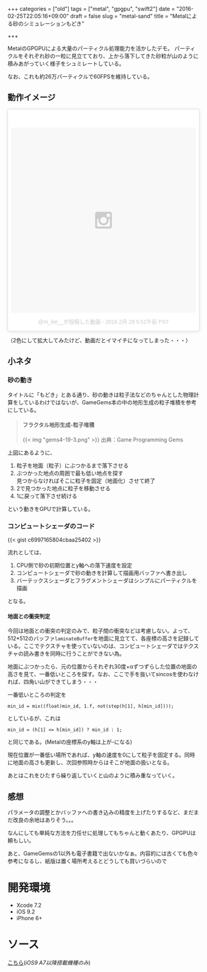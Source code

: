 +++
categories = ["old"]
tags = ["metal", "gpgpu", "swift2"]
date = "2016-02-25T22:05:16+09:00"
draft = false
slug = "metal-sand"
title = "Metalによる砂のシミュレーションもどき"

+++

MetalのGPGPUによる大量のパーティクル処理能力を活かしたデモ。
パーティクルをそれぞれ砂の一粒に見立てており、上から落下してきた砂粒が山のように積みあがっていく様子をシュミレートしている。

なお、これも約26万パーティクルで60FPSを維持している。

## 動作イメージ
<!--more-->
<blockquote class="instagram-media" data-instgrm-version="6" style=" background:#FFF; border:0; border-radius:3px; box-shadow:0 0 1px 0 rgba(0,0,0,0.5),0 1px 10px 0 rgba(0,0,0,0.15); margin: 1px; max-width:658px; padding:0; width:99.375%; width:-webkit-calc(100% - 2px); width:calc(100% - 2px);"><div style="padding:8px;"> <div style=" background:#F8F8F8; line-height:0; margin-top:40px; padding:50.0% 0; text-align:center; width:100%;"> <div style=" background:url(data:image/png;base64,iVBORw0KGgoAAAANSUhEUgAAACwAAAAsCAMAAAApWqozAAAAGFBMVEUiIiI9PT0eHh4gIB4hIBkcHBwcHBwcHBydr+JQAAAACHRSTlMABA4YHyQsM5jtaMwAAADfSURBVDjL7ZVBEgMhCAQBAf//42xcNbpAqakcM0ftUmFAAIBE81IqBJdS3lS6zs3bIpB9WED3YYXFPmHRfT8sgyrCP1x8uEUxLMzNWElFOYCV6mHWWwMzdPEKHlhLw7NWJqkHc4uIZphavDzA2JPzUDsBZziNae2S6owH8xPmX8G7zzgKEOPUoYHvGz1TBCxMkd3kwNVbU0gKHkx+iZILf77IofhrY1nYFnB/lQPb79drWOyJVa/DAvg9B/rLB4cC+Nqgdz/TvBbBnr6GBReqn/nRmDgaQEej7WhonozjF+Y2I/fZou/qAAAAAElFTkSuQmCC); display:block; height:44px; margin:0 auto -44px; position:relative; top:-22px; width:44px;"></div></div><p style=" color:#c9c8cd; font-family:Arial,sans-serif; font-size:14px; line-height:17px; margin-bottom:0; margin-top:8px; overflow:hidden; padding:8px 0 7px; text-align:center; text-overflow:ellipsis; white-space:nowrap;"><a href="https://www.instagram.com/p/BCX1ylEFQd_/" style=" color:#c9c8cd; font-family:Arial,sans-serif; font-size:14px; font-style:normal; font-weight:normal; line-height:17px; text-decoration:none;" target="_blank">@m_ike__が投稿した動画</a> - <time style=" font-family:Arial,sans-serif; font-size:14px; line-height:17px;" datetime="2016-02-29T13:51:35+00:00">2016 2月 29 5:51午前 PST</time></p></div></blockquote> <script async defer src="//platform.instagram.com/en_US/embeds.js"></script>

（2色にして拡大してみたけど、動画だとイマイチになってしまった・・・）


## 小ネタ
### 砂の動き
タイトルに「もどき」とある通り、砂の動きは粒子法などのちゃんとした物理計算をしているわけではないが、GameGems本の中の地形生成の粒子堆積を参考にしている。

> #### フラクタル地形生成-粒子堆積
> {{< img "gems4-19-3.png" >}}
> 出典：Game Programming Gems

上図にあるように、

1. 粒子を地面（粒子）にぶつかるまで落下させる
2. ぶつかった地点の周囲で最も低い地点を探す  
見つからなければそこに粒子を固定（地面化）させて終了
3. 2で見つかった地点に粒子を移動させる
4. 1に戻って落下させ続ける

という動きをGPUで計算している。

### コンピュートシェーダのコード
{{< gist c6997165804cbaa25402 >}}

流れとしては、

1. CPU側で砂の初期位置とy軸への落下速度を設定
1. コンピュートシェーダで砂の動きを計算して描画用バッファへ書き出し
1. バーテックスシェーダとフラグメントシェーダはシンプルにパーティクルを描画

となる。

#### 地面との衝突判定

今回は地面との衝突の判定のみで、粒子間の衝突などは考慮しない。よって、512*512のバッファ`laminateBuffer`を地面に見立てて、各座標の高さを記録している。ここでテクスチャを使っていないのは、コンピュートシェーダではテクスチャの読み書きを同時に行うことができない為。

地面にぶつかったら、元の位置からそれぞれ30度+αずつずらした位置の地面の高さを見て、一番低いところを探す。なお、ここで手を抜いてsincosを使わなければ、四角い山ができてしまう・・・

一番低いところの判定を
```
min_id = mix((float)min_id, 1.f, not(step(h[1], h[min_id])));
```
としているが、これは
```
min_id = (h[1] <= h[min_id]) ? min_id : 1;
```
と同じである。(Metalの座標系のy軸は上が-になる)

現在位置が一番低い場所であれば、y軸の速度を0にして粒子を固定する。同時に地面の高さも更新し、次回参照時からはそこが地面の扱いとなる。

あとはこれをひたすら繰り返していくと山のように積み重なっていく。

## 感想
パラメータの調整とかバッファへの書き込みの精度を上げたりするなど、まだまだ改良の余地はありそう。。。

なんにしても単純な方法を力任せに処理してもちゃんと動くあたり、GPGPUは頼もしい。

あと、GameGemsの1以外も電子書籍で出ないかなぁ。内容的には古くても色々参考になるし、紙版は置く場所考えるとどうしても買いづらいので

# 開発環境
+ Xcode 7.2
+ iOS 9.2
+ iPhone 6+

# ソース
[こちら](https://github.com/mike-neko/MetalSand)(*iOS9 A7以降搭載機種のみ*)
